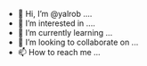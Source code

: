 - 👋 Hi, I’m @yalrob ....
- 👀 I’m interested in ....
- 🌱 I’m currently learning ...
- 💞️ I’m looking to collaborate on ...
- 📫 How to reach me ...

<!---
yalrob/yalrob is a ✨ special ✨ repository because its `README.md` (this file) appears on your GitHub profile.
You can click the Preview link to take a look at your changes.
--->
